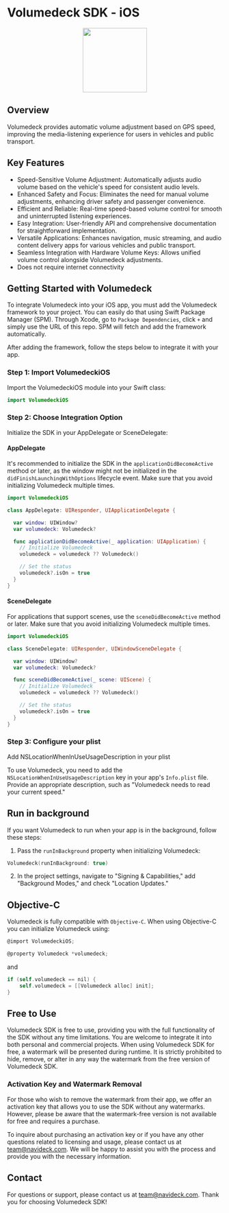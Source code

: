 # Volumedeck SDK - iOS

<p align="center">
  <img src="https://navideck.com/sites/navideck.com/files/2023-10/Volumedeck%20SDK%20icon.png" height=150 />
</p>

## Overview

Volumedeck provides automatic volume adjustment based on GPS speed, improving the media-listening experience for users in vehicles and public transport.

## Key Features

- Speed-Sensitive Volume Adjustment: Automatically adjusts audio volume based on the vehicle's speed for consistent audio levels.
- Enhanced Safety and Focus: Eliminates the need for manual volume adjustments, enhancing driver safety and passenger convenience.
- Efficient and Reliable: Real-time speed-based volume control for smooth and uninterrupted listening experiences.
- Easy Integration: User-friendly API and comprehensive documentation for straightforward implementation.
- Versatile Applications: Enhances navigation, music streaming, and audio content delivery apps for various vehicles and public transport.
- Seamless Integration with Hardware Volume Keys: Allows unified volume control alongside Volumedeck adjustments.
- Does not require internet connectivity

## Getting Started with Volumedeck

To integrate Volumedeck into your iOS app, you must add the Volumedeck framework to your project. You can easily do that using Swift Package Manager (SPM). Through Xcode, go to `Package Dependencies`, click `+` and simply use the URL of this repo. SPM will fetch and add the framework automatically. 

After adding the framework, follow the steps below to integrate it with your app.

### Step 1: Import VolumedeckiOS

Import the VolumedeckiOS module into your Swift class:

```swift
import VolumedeckiOS
```

### Step 2: Choose Integration Option

Initialize the SDK in your AppDelegate or SceneDelegate:

#### AppDelegate

It's recommended to initialize the SDK in the `applicationDidBecomeActive` method or later, as the window might not be initialized in the `didFinishLaunchingWithOptions` lifecycle event. Make sure that you avoid initializing Volumedeck multiple times.

```swift
import VolumedeckiOS

class AppDelegate: UIResponder, UIApplicationDelegate {

  var window: UIWindow?
  var volumedeck: Volumedeck?

  func applicationDidBecomeActive(_ application: UIApplication) {
    // Initialize Volumedeck
    volumedeck = volumedeck ?? Volumedeck()

    // Set the status
    volumedeck?.isOn = true
  }
}
```

#### SceneDelegate

For applications that support scenes, use the `sceneDidBecomeActive` method or later. Make sure that you avoid initializing Volumedeck multiple times.

```swift
import VolumedeckiOS

class SceneDelegate: UIResponder, UIWindowSceneDelegate {

  var window: UIWindow?
  var volumedeck: Volumedeck?

  func sceneDidBecomeActive(_ scene: UIScene) {
    // Initialize Volumedeck
    volumedeck = volumedeck ?? Volumedeck()

    // Set the status
    volumedeck?.isOn = true
  }
}
```

### Step 3: Configure your plist
 Add NSLocationWhenInUseUsageDescription in your plist

To use Volumedeck, you need to add the `NSLocationWhenInUseUsageDescription` key in your app's `Info.plist` file. Provide an appropriate description, such as "Volumedeck needs to read your current speed."

## Run in background

If you want Volumedeck to run when your app is in the background, follow these steps:

1. Pass the `runInBackground` property when initializing Volumedeck:

```swift
Volumedeck(runInBackground: true)
```

2. In the project settings, navigate to "Signing & Capabilities," add "Background Modes," and check "Location Updates."

## Objective-C
Volumedeck is fully compatible with `Objective-C`. When using Objective-C you can initialize Volumedeck using:

```objective-c
@import VolumedeckiOS;
```

```objective-c
@property Volumedeck *volumedeck;
```

and

```objective-c
if (self.volumedeck == nil) {
    self.volumedeck = [[Volumedeck alloc] init];
}
```

## Free to Use
Volumedeck SDK is free to use, providing you with the full functionality of the SDK without any time limitations. You are welcome to integrate it into both personal and commercial projects. When using Volumedeck SDK for free, a watermark will be presented during runtime. It is strictly prohibited  to hide, remove, or alter in any way the watermark from the free version of Volumedeck SDK.

### Activation Key and Watermark Removal
For those who wish to remove the watermark from their app, we offer an activation key that allows you to use the SDK without any watermarks. However, please be aware that the watermark-free version is not available for free and requires a purchase.

To inquire about purchasing an activation key or if you have any other questions related to licensing and usage, please contact us at team@navideck.com. We will be happy to assist you with the process and provide you with the necessary information.

## Contact

For questions or support, please contact us at team@navideck.com. Thank you for choosing Volumedeck SDK!